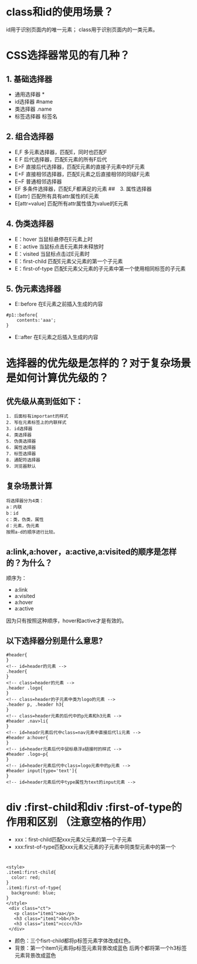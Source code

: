 # class和id的使用场景？
id用于识别页面内的唯一元素；
class用于识别页面内的一类元素。
# CSS选择器常见的有几种？
## 1. 基础选择器
* 通用选择器 *
* id选择器 #name
* 类选择器 .name
* 标签选择器 标签名
## 2. 组合选择器
* E,F 多元素选择器，匹配E，同时也匹配F
* E F 后代选择器，匹配E元素的所有F后代
* E>F 直接后代选择器，匹配E元素的直接子元素中的F元素
* E+F 直接相邻选择器，匹配E元素之后直接相邻的同级F元素
* E~F 普通相邻选择器
* EF 多条件选择器，匹配E,F都满足的元素
##　3. 属性选择器
* E[attr] 匹配所有具有attr属性的E元素
* E[attr=value] 匹配所有attr属性值为value的E元素
## 4. 伪类选择器
* E：hover 当鼠标悬停在E元素上时
* E：active 当鼠标点击E元素并未释放时
* E：visited 当鼠标点击过E元素时
* E：first-child 匹配E元素父元素的第一个子元素
* E：first-of-type 匹配E元素父元素的子元素中第一个使用相同标签的子元素
## 5. 伪元素选择器
* E::before 在E元素之前插入生成的内容
```
#p1::before{
    contents:'aaa';
}
```
* E::after 在E元素之后插入生成的内容
# 选择器的优先级是怎样的？对于复杂场景是如何计算优先级的？
## 优先级从高到低如下：
```
1. 后面标有important的样式
2. 写在元素标签上的内联样式
3. id选择器
4. 类选择器
5. 伪类选择器
6. 属性选择器
7. 标签选择器
8. 通配符选择器
9. 浏览器默认
```
## 复杂场景计算
```
将选择器分为4类：
a：内联
b：id
c：类，伪类，属性
d：元素，伪元素
按照a-d的顺序进行比较。

```
## a:link,a:hover，a:active,a:visited的顺序是怎样的？为什么？
顺序为：
* a:link
* a:visited
* a:hover
* a:active

因为只有按照这种顺序，hover和active才是有效的。
## 以下选择器分别是什么意思?
```
#header{    
}
<!-- id=header的元素 -->
.header{
}
<!-- class=header的元素 -->
.header .logo{
}
<!-- class=header的子元素中类为logo的元素 -->
.header p, .header h3{
}
<!-- class=header元素的后代中的p元素和h3元素 -->
#header .nav>li{
}
<!-- id=headr元素后代中class=nav元素中直接后代li元素 -->
#header a:hover{
}
<!-- id=header元素后代中鼠标悬浮a链接时的样式 -->
#header .logo~p{
}
<!-- id=header元素后代中class=logo元素中的p元素 -->
#header input[type='text']{
}
<!-- id=header元素后代中type属性为text的input元素 -->
```
# div :first-child和div :first-of-type的作用和区别 （注意空格的作用）
* xxx：first-child匹配xxx元素父元素的第一个子元素
* xxx:first-of-type匹配xxx元素父元素的子元素中同类型元素中的第一个
# 
```
<style>
.item1:first-child{
  color: red;
}
.item1:first-of-type{
  background: blue;
}
</style>
 <div class="ct">
   <p class="item1">aa</p>
   <h3 class="item1">bb</h3>
   <h3 class="item1">ccc</h3>
 </div>
```
* 颜色：三个fisrt-child都将p标签元素字体改成红色。
* 背景：第一个item1元素将p标签元素背景改成蓝色
        后两个都将第一个h3标签元素背景改成蓝色



